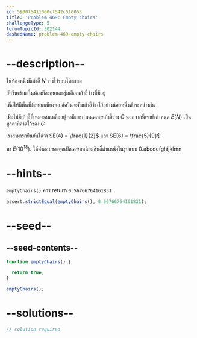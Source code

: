 ```yaml
---
id: 5900f5411000cf542c510053
title: 'Problem 469: Empty chairs'
challengeType: 5
forumTopicId: 302144
dashedName: problem-469-empty-chairs
---
```


# --description--

ในห้องหนึ่งมีเก้าอี้ $N$ วางไว้รอบโต๊ะกลม

อัศวินเข้ามาในห้องทีละคนและสุ่มเลือกเก้าอี้ว่างที่มีอยู่

เพื่อให้มีพื้นที่ข้อศอกเพียงพอ อัศวินจะทิ้งเก้าอี้ว่างไว้อย่างน้อยหนึ่งตัวระหว่างกัน

เมื่อไม่มีเก้าอี้ที่เหมาะสมเหลืออยู่ จะมีการกำหนดเศษเก้าอี้ว่าง $C$ นอกจากนี้เรายังกำหนด $E(N)$ เป็นมูลค่าที่คาดไว้ของ $C$

เราสามารถยืนยันได้ว่า $E(4) = \frac{1}{2}$ และ $E(6) = \frac{5}{9}$

หา $E({10}^{18})$. ให้คำตอบของคุณปัดเศษทศนิยมสิบสี่ตำแหน่งในรูปแบบ 0.abcdefghijklmn
# --hints--

`emptyChairs()` ควร return `0.56766764161831`.

```js
assert.strictEqual(emptyChairs(), 0.56766764161831);
```

# --seed--

## --seed-contents--

```js
function emptyChairs() {

  return true;
}

emptyChairs();
```

# --solutions--

```js
// solution required
```
